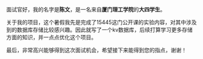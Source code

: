 面试官好，我的名字是**陈文**，是一名来自**厦门理工学院**的**大四学生**。

关于我的项目，这个暑假我先是完成了15445这门公开课的实验内容，对其中涉及到的数据库存储比较感兴趣。因此就写了一个kv数据库，后续打算学习更多存储方面的知识，并一点点优化这个项目。

最后，非常高兴能够得到这次面试机会，希望接下来能得到您的指点，谢谢！
